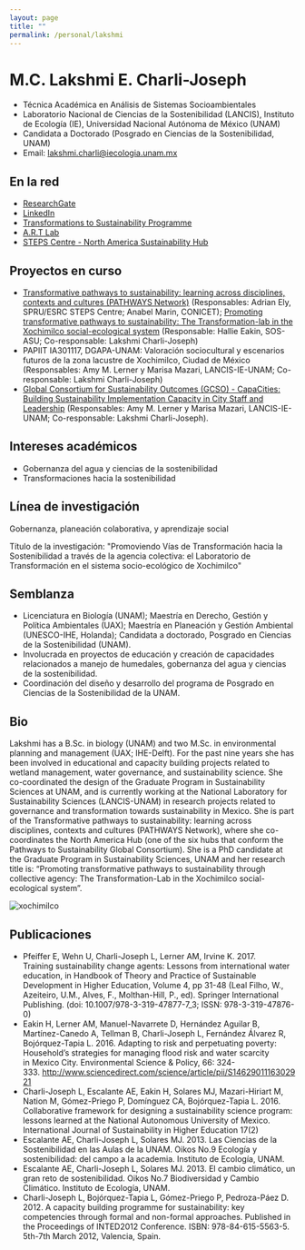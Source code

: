 ```yaml
---
layout: page
title: ""
permalink: /personal/lakshmi
---
```


# M.C. Lakshmi E. Charli-Joseph

- Técnica Académica en Análisis de Sistemas Socioambientales
- Laboratorio Nacional de Ciencias de la Sostenibilidad (LANCIS), Instituto de Ecología (IE), Universidad Nacional Autónoma de México (UNAM)
- Candidata a Doctorado (Posgrado en Ciencias de la Sostenibilidad, UNAM)
- Email: lakshmi.charli@iecologia.unam.mx

## En la red

* [ResearchGate](https://www.researchgate.net/profile/Lakshmi_Charli-Joseph)
* [LinkedIn](http://lnkd.in/bEcccN)
* [Transformations to Sustainability Programme](https://transformationstosustainability.org/people/lakshmi-charli-joseph/)
* [A.R.T Lab](http://heakinartlab.weebly.com/lab-members.html)
* [STEPS Centre - North America Sustainability Hub](http://steps-centre.org/global/north-america/)

## Proyectos en curso
- [Transformative pathways to sustainability: learning across disciplines, contexts and cultures (PATHWAYS Network)](http://steps-centre.org/project/tkn/) (Responsables: Adrian Ely, SPRU/ESRC STEPS Centre; Anabel Marin, CONICET); [Promoting transformative pathways to sustainability: The Transformation-lab in the Xochimilco social-ecological system](https://steps-centre.org/global/north-america/) (Responsable: Hallie Eakin, SOS-ASU; Co-responsable: Lakshmi Charli-Joseph)
- PAPIIT IA301117, DGAPA-UNAM: Valoración sociocultural y escenarios futuros de la zona lacustre de Xochimilco, Ciudad de México (Responsables: Amy M. Lerner y Marisa Mazari, LANCIS-IE-UNAM; Co-responsable: Lakshmi Charli-Joseph)
- [Global Consortium for Sustainability Outcomes (GCSO) - CapaCities: Building Sustainability Implementation Capacity in City Staff and Leadership](https://sustainabilityoutcomes.org/) (Responsables: Amy M. Lerner y Marisa Mazari, LANCIS-IE-UNAM; Co-responsable: Lakshmi Charli-Joseph).

## Intereses académicos
- Gobernanza del agua y ciencias de la sostenibilidad
- Transformaciones hacia la sostenibilidad

## Línea de investigación
Gobernanza, planeación colaborativa, y aprendizaje social

Título de la investigación: "Promoviendo Vías de Transformación hacia la Sostenibilidad a través de la agencia colectiva: el Laboratorio de Transformación en el sistema socio-ecológico de Xochimilco"

## Semblanza

- Licenciatura en Biología (UNAM); Maestría en Derecho, Gestión y Política Ambientales (UAX); Maestría en Planeación y Gestión Ambiental (UNESCO-IHE, Holanda); Candidata a doctorado, Posgrado en Ciencias de la Sostenibilidad (UNAM).
- Involucrada en proyectos de educación y creación de capacidades relacionados a manejo de humedales, gobernanza del agua y ciencias de la sostenibilidad.
- Coordinación del diseño y desarrollo del programa de Posgrado en Ciencias de la Sostenibilidad de la UNAM.

## Bio

Lakshmi has a B.Sc. in biology (UNAM) and two M.Sc. in environmental planning and management (UAX; IHE-Delft). For the past nine years she has been involved in educational and capacity building projects related to wetland management, water governance, and sustainability science. She co-coordinated the design of the Graduate Program in Sustainability Sciences at UNAM, and is currently working at the National Laboratory for Sustainability Sciences (LANCIS-UNAM) in research projects related to governance and transformation towards sustainability in Mexico. She is part of the Transformative pathways to sustainability: learning across disciplines, contexts and cultures (PATHWAYS Network), where she co-coordinates the North America Hub (one of the six hubs that conform the Pathways to Sustainability Global Consortium). She is a PhD candidate at the Graduate Program in Sustainability Sciences, UNAM and her research title is: “Promoting transformative pathways to sustainability through collective agency: The Transformation-Lab in the Xochimilco social-ecological system”.

![xochimilco](/assets/Xochi2.jpg)

## Publicaciones

* Pfeiffer E, Wehn U, Charli-Joseph L, Lerner AM, Irvine K. 2017. Training sustainability change agents: Lessons from international water education, in Handbook of Theory and Practice of Sustainable Development in Higher Education, Volume 4, pp 31-48 (Leal Filho, W., Azeiteiro, U.M., Alves, F., Molthan-Hill, P., ed). Springer International Publishing. (doi: 10.1007/978-3-319-47877-7_3; ISSN: 978-3-319-47876-0)
* Eakin H, Lerner AM, Manuel-Navarrete D, Hernández Aguilar B, Martínez-Canedo A, Tellman B, Charli-Joseph L, Fernández Álvarez R, Bojórquez-Tapia L. 2016. Adapting to risk and perpetuating poverty: Household’s strategies for managing flood risk and water scarcity in Mexico City. Environmental Science & Policy, 66: 324- 333. <http://www.sciencedirect.com/science/article/pii/S1462901116302921>
* Charli-Joseph L, Escalante AE, Eakin H, Solares MJ, Mazari-Hiriart M, Nation M, Gómez-Priego P, Domínguez CA, Bojórquez-Tapia L.  2016. Collaborative framework for designing a sustainability science program: lessons learned at the National Autonomous University of Mexico. International Journal of Sustainability in Higher Education 17(2)
*	Escalante AE, Charli-Joseph L, Solares MJ. 2013. Las Ciencias de la Sostenibilidad en las Aulas de la UNAM.  Oikos No.9 Ecología y sostenibilidad: del campo a la academia. Instituto de Ecología, UNAM.
*	Escalante AE, Charli-Joseph L, Solares MJ. 2013. El cambio climático, un gran reto de sostenibilidad. Oikos No.7 Biodiversidad y Cambio Climático. Instituto de Ecología, UNAM.
*	Charli-Joseph L, Bojórquez-Tapia L, Gómez-Priego P, Pedroza-Páez D. 2012. A capacity building programme for sustainability: key competencies through formal and non-formal approaches. Published in the Proceedings of INTED2012 Conference. ISBN: 978-84-615-5563-5. 5th-7th March 2012, Valencia, Spain.
